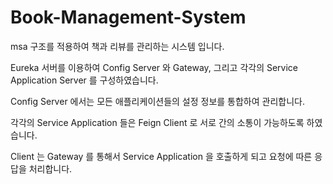 # Book-Management-System


msa 구조를 적용하여 책과 리뷰를 관리하는 시스템 입니다.

Eureka 서버를 이용하여 Config Server 와 Gateway, 그리고 각각의 Service Application Server 를 구성하였습니다.

Config Server 에서는 모든 애플리케이션들의 설정 정보를 통합하여 관리합니다.

각각의 Service Application 들은 Feign Client 로 서로 간의 소통이 가능하도록 하였습니다.

Client 는 Gateway 를 통해서 Service Application 을 호출하게 되고 요청에 따른 응답을 처리합니다.
